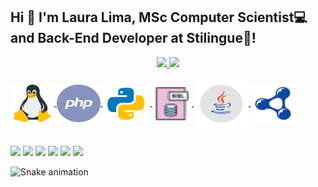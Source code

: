 
## Hi 👋 I'm Laura Lima, MSc Computer Scientist💻 and Back-End Developer at Stilingue🦉!
<div align="center">
  <a href="https://github.com/LauraLD">
  <img height="180em" src="https://github-readme-stats.vercel.app/api?username=LauraLD&show_icons=true&theme=dracula&include_all_commits=true&count_private=true"/>
  <img height="180em" src="https://github-readme-stats.vercel.app/api/top-langs/?username=LauraLD&layout=compact&langs_count=7&theme=dracula"/>
</div>

<div style="display: inline_block"><br>
  <img align="center" alt="linux-icon" height="60" width="70" src="https://raw.githubusercontent.com/LauraLD/LauraLD/main/icons-language/linux-icon.svg">
  <img align="center" alt="php-icon" height="60" width="70" src="https://raw.githubusercontent.com/LauraLD/LauraLD/main/icons-language/php-icon.svg">
  <img align="center" alt="python-icon" height="65" width="75" src="https://raw.githubusercontent.com/LauraLD/LauraLD/main/icons-language/python-icon.svg">
  <img align="center" alt="sql-icon" height="53" width="63" src="https://raw.githubusercontent.com/LauraLD/LauraLD/main/icons-language/sql-icon.svg">
  <img align="center" alt="java-icon" height="77" width="87" src="https://raw.githubusercontent.com/LauraLD/LauraLD/main/icons-language/java-icon.svg">
  <img align="center" alt="sparql-icon" height="60" width="70" src="https://raw.githubusercontent.com/LauraLD/LauraLD/main/icons-language/sparql-icon.svg">
</div>

  
  ##
 
<div> 
  <a href = "mailto:laura_limadias@hotmail.com"><img src="https://img.shields.io/badge/-Gmail-%23333?style=for-the-badge&logo=gmail&logoColor=white" target="_blank"></a>
  <a href="https://www.linkedin.com/in/laura-lima-825ab116b/" target="_blank"><img src="https://img.shields.io/badge/-LinkedIn-%230077B5?style=for-the-badge&logo=linkedin&logoColor=white" target="_blank"></a> 
  <a href="https://instagram.com/laura.lima.d" target="_blank"><img src="https://img.shields.io/badge/-Instagram-%23E4405F?style=for-the-badge&logo=instagram&logoColor=white" target="_blank"></a>
 	<a href="https://twitter.com/LauraLimaDias?t=ixl-4KxP8CD2JZGjSTbVzA&s=31" target="_blank"><img src="https://img.shields.io/badge/Twitter-1DA1F2?style=for-the-badge&logo=twitter&logoColor=white" target="_blank"></a>
  <a href="https://discord.gg/qnEqH6eWY7" target="_blank"><img src="https://img.shields.io/badge/Discord-7289DA?style=for-the-badge&logo=discord&logoColor=white" target="_blank"></a> 
  <a href="https://youtube.com/channel/UCurO_jSVfwTTCDGFP9-aR7w" target="_blank"><img src="https://img.shields.io/badge/YouTube-FF0000?style=for-the-badge&logo=youtube&logoColor=white" target="_blank"></a>
 
  ![Snake animation](https://github.com/LauraLD/LauraLD/blob/output/github-contribution-grid-snake.svg)
 
</div>
